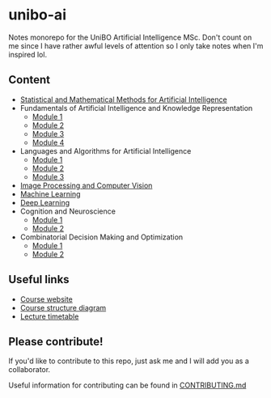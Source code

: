 # unibo-ai

Notes monorepo for the UniBO Artificial Intelligence MSc. Don't count on me since I have rather awful levels of attention so I only take notes when I'm inspired lol.

## Content

- [Statistical and Mathematical Methods for Artificial Intelligence](Statistical%20and%20Mathematical%20Methods%20for%20AI/README.md)
- Fundamentals of Artificial Intelligence and Knowledge Representation
  - [Module 1](Fundamentals%20of%20AI%20-%20Module%201/README.md)
  - [Module 2](Fundamentals%20of%20AI%20-%20Module%202/README.md)
  - [Module 3](Fundamentals%20of%20AI%20-%20Module%203/README.md)
  - [Module 4](Fundamentals%20of%20AI%20-%20Module%204/README.md)
- Languages and Algorithms for Artificial Intelligence
  - [Module 1](Languages%20and%20algorithms%20for%20AI%20-%20Module%201/README.md)
  - [Module 2](Languages%20and%20algorithms%20for%20AI%20-%20Module%202/README.md)
  - [Module 3](Languages%20and%20algorithms%20for%20AI%20-%20Module%203/README.md)
- [Image Processing and Computer Vision](Computer%20Vision)
- [Machine Learning](Machine%20Learning)
- [Deep Learning](Deep%20Learning)
- Cognition and Neuroscience
  - [Module 1](Cognition%20and%20Neuroscience%20-%20Module%201/README.md)
  - [Module 2](Cognition%20and%20Neuroscience%20-%20Module%202/README.md)
- Combinatorial Decision Making and Optimization
  - [Module 1](Combinatorial%20Decision%20Making%20and%20Optimization%20-%20Module%201)
  - [Module 2](Combinatorial%20Decision%20Making%20and%20Optimization%20-%20Module%202)

## Useful links

- [Course website](https://corsi.unibo.it/2cycle/artificial-intelligence/index.html)
- [Course structure diagram](https://corsi.unibo.it/2cycle/artificial-intelligence/course-structure-diagram/piano?code=9063&year=2020&manifest=en_2020_9063_000_000_2020)
- [Lecture timetable](https://corsi.unibo.it/2cycle/artificial-intelligence/timetable?anno=1)

## Please contribute!

If you'd like to contribute to this repo, just ask me and I will add you as a collaborator.

Useful information for contributing can be found in [CONTRIBUTING.md](CONTRIBUTING.md)
